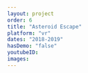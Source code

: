 ```yaml
---
layout: project
order: 6
title: "Asteroid Escape"
platform: "vr"
dates: "2018-2019"
hasDemo: "false"
youtubeID:
images:
---
```

